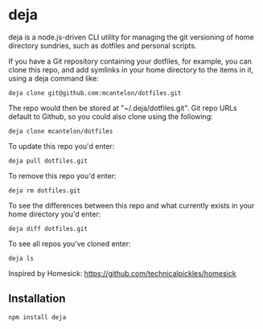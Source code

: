 # deja

deja is a node.js-driven CLI utility for managing the git versioning of home
directory sundries, such as dotfiles and personal scripts.

If you have a Git repository containing your dotfiles, for example, you can
clone this repo, and add symlinks in your home directory to the items in it,
using a deja command like:

    deja clone git@github.com:mcantelon/dotfiles.git

The repo would then be stored at "~/.deja/dotfiles.git". Git repo URLs default to Github, so you could also clone using the following:

    deja clone mcantelon/dotfiles

To update this repo you'd enter:

    deja pull dotfiles.git

To remove this repo you'd enter:

    deja rm dotfiles.git

To see the differences between this repo and what currently exists in your
home directory you'd enter:

    deja diff dotfiles.git

To see all repos you've cloned enter:

    deja ls

Inspired by Homesick: https://github.com/technicalpickles/homesick

## Installation

    npm install deja
